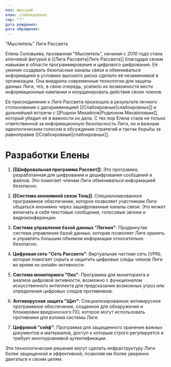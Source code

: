 ```yaml
---
пол: женский
клан: слабокровная
сир: "?"
дата рождения: 
дата обращения:
---
```

"Мыслитель" Лиги Рассвета

Елена Соловьева, прозванная "Мыслитель", начиная *с 2010 года* стала ключевой фигурой в [[Лига Рассвета|Лиге Рассвета]] благодаря своим навыкам в области программирования и цифрового шифрования. Её умение создавать безопасные каналы связи и обмениваться информацией в условиях высокого риска сделало её незаменимой в организации. Она внедрила современные технологии для защиты данных Лиги, что, в свою очередь, усилило их возможности вести информационные кампании и координировать действия своих членов.

Её присоединение к Лиге Рассвета произошло в результате личного столкновения с дискриминацией [[Слабокровные|слабокровных]] и дальнейшей встречи с [[Родион Михайлов|Родионом Михайловым]], который убедил её в важности их дела. С тех пор Елена стала не только ответственной за информационную безопасность Лиги, но и важным идеологическим голосом в обсуждении стратегий и тактик борьбы за равноправие [[Слабокровные|слабокровных]].

# Разработки Елены

1. **[[Шифровальная программа Рассвет]]**:
   Это программа, разработанная для шифрования и дешифрования сообщений и файлов. Это помогает членам Лиги обмениваться информацией безопасно.
   
2. **[[Система анонимной связи Тень]]**:
   Специализированное программное обеспечение, которое позволяет участникам Лиги общаться анонимно через зашифрованные каналы связи. Это может включать в себя текстовые сообщения, голосовые звонки и видеоконференции.

3. **Система управления базой данных "Легион"**:
   Продвинутая система управления базой данных, которая позволяет Лиге хранить и управлять большим объемом информации относительно безопасно.

4. **Цифровая сеть "Сеть Рассвета"**:
   Виртуальная частная сеть (VPN), которая помогает скрыть и защитить цифровые следы членов Лиги во время их онлайн-активности.

5. **Система мониторинга "Око"**:
   Программа для мониторинга и анализа цифровой активности, возможно с функционалом искусственного интеллекта для предсказания возможных угроз или определения цифровых следов противников.

6. **Антивирусная защита "Щит"**:
   Специализированное антивирусное программное обеспечение, созданное для обнаружения и блокировки вредоносного ПО, которое могут использовать противники для взлома системы Лиги. 

7. **Цифровой "сейф"**:
   Программа для защищенного хранения важных документов и материалов, доступ к которым строго регулируется и требует многоуровневой аутентификации.

Эти технологические решения могут сделать инфраструктуру Лиги более защищенной и эффективной, позволяя им более уверенно двигаться к своим целям.
